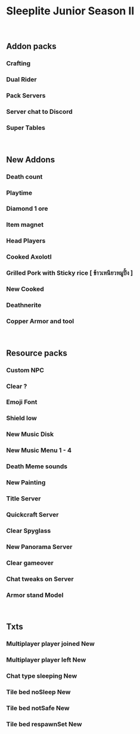 # Sleeplite Junior Season II

<br>

## Addon packs
### Crafting
### Dual Rider
### Pack Servers
### Server chat to Discord
### Super Tables

<br>

## New Addons
### Death count
### Playtime
### Diamond 1 ore
### Item magnet
### Head Players
### Cooked Axolotl
### Grilled Pork with Sticky rice [ ข้าวเหนียวหมูปิ้ง ]
### New Cooked
### Deathnerite 
### Copper Armor and tool

<br>

## Resource packs
### Custom NPC
### Clear ? 
### Emoji Font
### Shield low
### New Music Disk
### New Music Menu 1 - 4
### Death Meme sounds
### New Painting
### Title Server
### Quickcraft Server
### Clear Spyglass
### New Panorama Server
### Clear gameover
### Chat tweaks on Server
### Armor stand Model

<br>

## Txts
### Multiplayer player joined New
### Multiplayer player left New
### Chat type sleeping New
### Tile bed noSleep New
### Tile bed notSafe New
### Tile bed respawnSet New

